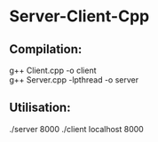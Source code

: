 # Server-Client-Cpp

## Compilation:
g++ Client.cpp -o client  
g++ Server.cpp -lpthread -o server

## Utilisation:
./server 8000
./client localhost 8000
